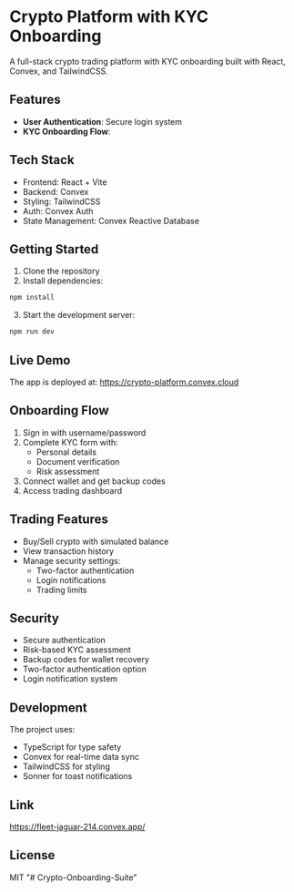 # Crypto Platform with KYC Onboarding

A full-stack crypto trading platform with KYC onboarding built with React, Convex, and TailwindCSS.

## Features

- **User Authentication**: Secure login system
- **KYC Onboarding Flow**:
  

## Tech Stack

- Frontend: React + Vite
- Backend: Convex
- Styling: TailwindCSS
- Auth: Convex Auth
- State Management: Convex Reactive Database

## Getting Started

1. Clone the repository
2. Install dependencies:
```bash
npm install
```
3. Start the development server:
```bash
npm run dev
```

## Live Demo

The app is deployed at: https://crypto-platform.convex.cloud

## Onboarding Flow

1. Sign in with username/password
2. Complete KYC form with:
   - Personal details
   - Document verification
   - Risk assessment
3. Connect wallet and get backup codes
4. Access trading dashboard

## Trading Features

- Buy/Sell crypto with simulated balance
- View transaction history
- Manage security settings:
  - Two-factor authentication
  - Login notifications
  - Trading limits

## Security

- Secure authentication
- Risk-based KYC assessment
- Backup codes for wallet recovery
- Two-factor authentication option
- Login notification system

## Development

The project uses:
- TypeScript for type safety
- Convex for real-time data sync
- TailwindCSS for styling
- Sonner for toast notifications

## Link

https://fleet-jaguar-214.convex.app/

## License

MIT
"# Crypto-Onboarding-Suite" 
